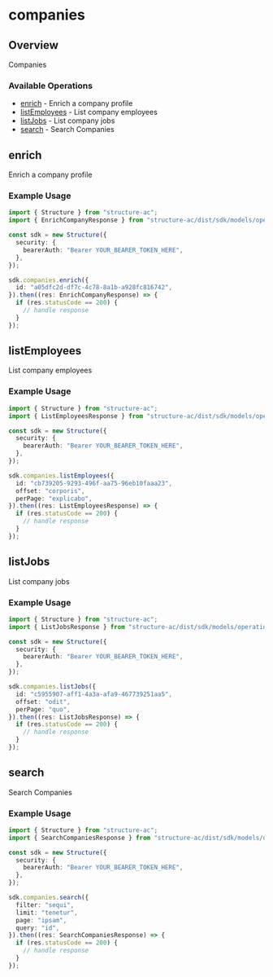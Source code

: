 # companies

## Overview

Companies

### Available Operations

* [enrich](#enrich) - Enrich a company profile
* [listEmployees](#listemployees) - List company employees
* [listJobs](#listjobs) - List company jobs
* [search](#search) - Search Companies

## enrich

Enrich a company profile

### Example Usage

```typescript
import { Structure } from "structure-ac";
import { EnrichCompanyResponse } from "structure-ac/dist/sdk/models/operations";

const sdk = new Structure({
  security: {
    bearerAuth: "Bearer YOUR_BEARER_TOKEN_HERE",
  },
});

sdk.companies.enrich({
  id: "a05dfc2d-df7c-4c78-8a1b-a928fc816742",
}).then((res: EnrichCompanyResponse) => {
  if (res.statusCode == 200) {
    // handle response
  }
});
```

## listEmployees

List company employees

### Example Usage

```typescript
import { Structure } from "structure-ac";
import { ListEmployeesResponse } from "structure-ac/dist/sdk/models/operations";

const sdk = new Structure({
  security: {
    bearerAuth: "Bearer YOUR_BEARER_TOKEN_HERE",
  },
});

sdk.companies.listEmployees({
  id: "cb739205-9293-496f-aa75-96eb10faaa23",
  offset: "corporis",
  perPage: "explicabo",
}).then((res: ListEmployeesResponse) => {
  if (res.statusCode == 200) {
    // handle response
  }
});
```

## listJobs

List company jobs

### Example Usage

```typescript
import { Structure } from "structure-ac";
import { ListJobsResponse } from "structure-ac/dist/sdk/models/operations";

const sdk = new Structure({
  security: {
    bearerAuth: "Bearer YOUR_BEARER_TOKEN_HERE",
  },
});

sdk.companies.listJobs({
  id: "c5955907-aff1-4a3a-afa9-467739251aa5",
  offset: "odit",
  perPage: "quo",
}).then((res: ListJobsResponse) => {
  if (res.statusCode == 200) {
    // handle response
  }
});
```

## search

Search Companies

### Example Usage

```typescript
import { Structure } from "structure-ac";
import { SearchCompaniesResponse } from "structure-ac/dist/sdk/models/operations";

const sdk = new Structure({
  security: {
    bearerAuth: "Bearer YOUR_BEARER_TOKEN_HERE",
  },
});

sdk.companies.search({
  filter: "sequi",
  limit: "tenetur",
  page: "ipsam",
  query: "id",
}).then((res: SearchCompaniesResponse) => {
  if (res.statusCode == 200) {
    // handle response
  }
});
```
